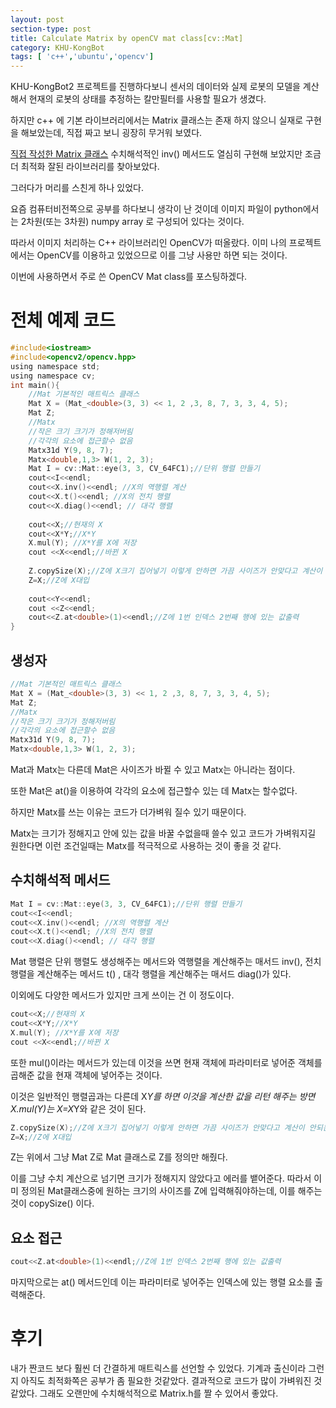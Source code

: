```yaml
---
layout: post
section-type: post
title: Calculate Matrix by openCV mat class[cv::Mat]
category: KHU-KongBot
tags: [ 'c++','ubuntu','opencv']
---
```


KHU-KongBot2 프로젝트를 진행하다보니 센서의 데이터와 실제 로봇의 모델을 계산해서 현재의 로봇의 상태를 추정하는 칼만필터를 사용할 필요가 생겼다.

하지만 c++ 에 기본 라이브러리에서는 Matrix 클래스는 존재 하지 않으니 실재로 구현을 해보았는데, 직접 짜고 보니 굉장히 무거워 보였다.

[직접 작성한 Matrix 클래스](https://github.com/SnovvyOwl/SampleCode/blob/master/Matrix.h) 수치해석적인 inv() 메서드도 열심히 구현해 보았지만 조금 더 최적화 잘된 라이브러리를 찾아보았다.

그러다가 머리를 스친게 하나 있었다. 

요즘 컴퓨터비전쪽으로 공부를 하다보니 생각이 난 것이데 이미지 파일이 python에서는 2차원(또는 3차원) numpy array 로 구성되어 있다는 것이다.

따라서 이미지 처리하는  C++ 라이브러리인 OpenCV가 떠올랐다. 이미 나의 프로젝트에서는 OpenCV를 이용하고 있었으므로 이를 그냥 사용만 하면 되는 것이다.

이번에 사용하면서 주로 쓴 OpenCV Mat class를 포스팅하겠다.

# 전체 예제 코드
```c
#include<iostream>
#include<opencv2/opencv.hpp>
using namespace std;
using namespace cv;
int main(){
    //Mat 기본적인 매트릭스 클래스
    Mat X = (Mat_<double>(3, 3) << 1, 2 ,3, 8, 7, 3, 3, 4, 5);
    Mat Z;
    //Matx 
    //작은 크기 크기가 정해저버림
    //각각의 요소에 접근할수 없음
    Matx31d Y(9, 8, 7); 
    Matx<double,1,3> W(1, 2, 3);
    Mat I = cv::Mat::eye(3, 3, CV_64FC1);//단위 행렬 만들기
    cout<<I<<endl;
    cout<<X.inv()<<endl; //X의 역행렬 계산
    cout<<X.t()<<endl; //X의 전치 행렬
    cout<<X.diag()<<endl; // 대각 행렬
    
    cout<<X;//현재의 X
    cout<<X*Y;//X*Y
    X.mul(Y); //X*Y를 X에 저장
    cout <<X<<endl;//바뀐 X
    
    Z.copySize(X);//Z에 X크기 집어넣기 이렇게 안하면 가끔 사이즈가 안맞다고 계산이 안되는 경우가 있음
    Z=X;//Z에 X대입
    
    cout<<Y<<endl;
    cout <<Z<<endl;
    cout<<Z.at<double>(1)<<endl;//Z에 1번 인덱스 2번째 행에 있는 값출력
}
```

## 생성자
```c
//Mat 기본적인 매트릭스 클래스
Mat X = (Mat_<double>(3, 3) << 1, 2 ,3, 8, 7, 3, 3, 4, 5);
Mat Z;
//Matx 
//작은 크기 크기가 정해저버림
//각각의 요소에 접근할수 없음
Matx31d Y(9, 8, 7); 
Matx<double,1,3> W(1, 2, 3);
```
Mat과 Matx는 다른데 Mat은 사이즈가 바뀔 수 있고 Matx는 아니라는 점이다.

또한 Mat은 at()을 이용하여 각각의 요소에 접근할수 있는 데 Matx는 할수없다.

하지만 Matx를 쓰는 이유는 코드가 더가벼워 질수 있기 때문이다.

Matx는 크기가 정해지고 안에 있는 값을 바꿀 수없을때 쓸수 있고 코드가 가벼워지길 원한다면 이런 조건일때는 Matx를 적극적으로 사용하는 것이 좋을 것 같다.

## 수치해석적 메서드
```c
Mat I = cv::Mat::eye(3, 3, CV_64FC1);//단위 행렬 만들기
cout<<I<<endl;
cout<<X.inv()<<endl; //X의 역행렬 계산
cout<<X.t()<<endl; //X의 전치 행렬
cout<<X.diag()<<endl; // 대각 행렬
```
Mat 행렬은 단위 행렬도 생성해주는 메서드와 역행렬을 계산해주는 매서드 inv(), 전치 행렬을 계산해주는 메서드 t() , 대각 행렬을 계산해주는 매서드 diag()가 있다.

이외에도 다양한 메서드가 있지만 크게 쓰이는 건 이 정도이다.

```c
cout<<X;//현재의 X
cout<<X*Y;//X*Y
X.mul(Y); //X*Y를 X에 저장
cout <<X<<endl;//바뀐 X
```
또한 mul()이라는 메서드가 있는데 이것을 쓰면 현재 객체에 파라미터로 넣어준 객체를 곱해준 값을 현재 객체에 넣어주는 것이다.

이것은 일반적인 행렬곱과는 다른데 X*Y를 하면 이것을 계산한 값을 리턴 해주는 방면 X.mul(Y)는 X=X*Y와 같은 것이 된다.

```c
Z.copySize(X);//Z에 X크기 집어넣기 이렇게 안하면 가끔 사이즈가 안맞다고 계산이 안되는 경우가 있음
Z=X;//Z에 X대입
```
Z는 위에서 그냥 Mat Z로 Mat 클래스로 Z를 정의만 해줬다.

이를 그냥 수치 계산으로 넘기면 크기가 정해지지 않았다고 에러를 뱉어준다. 따라서 이미 정의된 Mat클래스중에 원하는 크기의 사이즈를 Z에 입력해줘야하는데, 이를 해주는 것이 copySize() 이다.

## 요소 접근
```c
cout<<Z.at<double>(1)<<endl;//Z에 1번 인덱스 2번째 행에 있는 값출력
```
마지막으로는 at() 메서드인데 이는 파라미터로 넣어주는 인덱스에 있는 행렬 요소를 출력해준다. 

# 후기
내가 짠코드 보다 훨씬 더 간결하게 매트릭스를 선언할 수 있었다.
기계과 출신이라 그런지 아직도 최적화쪽은 공부가 좀 필요한 것같았다.
결과적으로 코드가 많이 가벼워진 것 같았다.
그래도 오랜만에 수치해석적으로 Matrix.h를 짤 수 있어서 좋았다. 